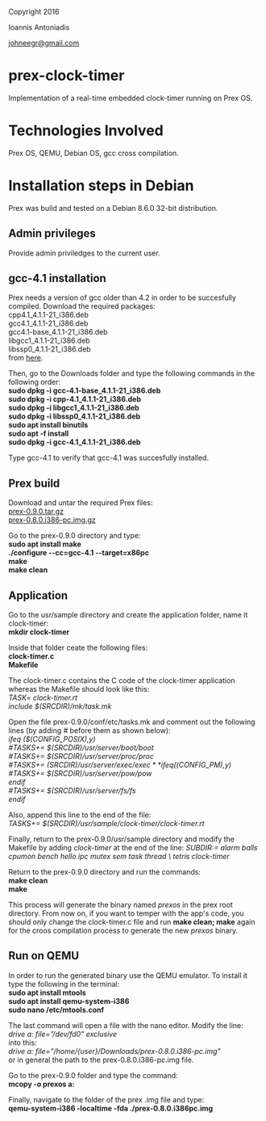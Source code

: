 Copyright 2016

Ioannis Antoniadis

<johneegr@gmail.com>

# prex-clock-timer
Implementation of a real-time embedded clock-timer running on Prex OS.

# Technologies Involved
Prex OS, QEMU, Debian OS, gcc cross compilation. 

# Installation steps in Debian
Prex was build and tested on a Debian 8.6.0 32-bit distribution.

## Admin privileges
Provide admin priviledges to the current user.

## gcc-4.1 installation
Prex needs a version of gcc older than 4.2 in order to be succesfully compiled. Download the required packages:   
cpp4.1_4.1.1-21_i386.deb  
gcc4.1_4.1.1-21_i386.deb  
gcc4.1-base_4.1.1-21_i386.deb  
libgcc1_4.1.1-21_i386.deb  
libssp0_4.1.1-21_i386.deb  
from [here](http://archive.debian.org/debian/pool/main/g/gcc-4.1/).  
  
Then, go to the Downloads folder and type the following commands in the following order:  
**sudo dpkg -i gcc-4.1-base_4.1.1-21_i386.deb**  
**sudo dpkg -i cpp-4.1_4.1.1-21_i386.deb**  
**sudo dpkg -i libgcc1_4.1.1-21_i386.deb**  
**sudo dpkg -i libssp0_4.1.1-21_i386.deb**  
**sudo apt install binutils**  
**sudo apt -f install**  
**sudo dpkg -i gcc-4.1_4.1.1-21_i386.deb**  
  
Type gcc-4.1 to verify that gcc-4.1 was succesfully installed.  

## Prex build
Download and untar the required Prex files:  
[prex-0.9.0.tar.gz](https://sourceforge.net/projects/prex/files/Source/prex-0.9.0/prex-0.9.0.tar.gz/download?use_mirror=netcologne&download=)  
[prex-0.8.0.i386-pc.img.gz](https://sourceforge.net/projects/prex/files/Floppy%20Image/prex-0.8.0/prex-0.8.0.i386-pc.img.gz/download?use_mirror=netcologne&download=)  
  
Go to the prex-0.9.0 directory and type:  
**sudo apt install make**  
**./configure --cc=gcc-4.1 --target=x86pc**  
**make**  
**make clean**  

## Application
Go to the usr/sample directory and create the application folder, name it clock-timer:  
**mkdir clock-timer**  
  
Inside that folder ceate the following files:  
**clock-timer.c**  
**Makefile**
  
The clock-timer.c contains the C code of the clock-timer application whereas the Makefile should look like this:  
*TASK= clock-timer.rt*  
*include $(SRCDIR)/mk/task.mk*  
  
Open the file prex-0.9.0/conf/etc/tasks.mk and comment out the following lines (by adding *#* before them as shown below):  
*ifeq ($(CONFIG_POSIX),y)*  
*#TASKS+= $(SRCDIR)/usr/server/boot/boot*  
*#TASKS+= $(SRCDIR)/usr/server/proc/proc*  
*#TASKS+= $(SRCDIR)/usr/server/exec/exec*  
*ifeq ($(CONFIG_PM),y)*  
*#TASKS+= $(SRCDIR)/usr/server/pow/pow*  
*endif*  
*#TASKS+= $(SRCDIR)/usr/server/fs/fs*  
*endif*  
  
Also, append this line to the end of the file:  
*TASKS+= $(SRCDIR)/usr/sample/clock-timer/clock-timer.rt*  

Finally, return to the prex-0.9.0/usr/sample directory and modify the Makefile by adding *clock-timer* at the end of the line:
*SUBDIR:= alarm balls cpumon bench hello ipc mutex sem task thread \ tetris clock-timer*  
  
Return to the prex-0.9.0 directory and run the commands:  
**make clean**  
**make**  
  
This process will generate the binary named *prexos* in the prex root directory. From now on, if you want to temper with the app's code, you should only change the clock-timer.c file and run **make clean; make** again for the croos compilation process to generate the new *prexos* binary.  
  
## Run on QEMU
In order to run the generated binary use the QEMU emulator. To install it type the following in the terminal:  
**sudo apt install mtools**  
**sudo apt install qemu-system-i386**  
**sudo nano /etc/mtools.conf**  
  
The last command will open a file with the nano editor. Modify the line:  
*drive a: file=”/dev/fd0” exclusive*  
into this:  
*drive a: file="/home/{user}/Downloads/prex-0.8.0.i386-pc.img"*  
or in general the path to the prex-0.8.0.i386-pc.img file.  
  
Go to the prex-0.9.0 folder and type the command:  
**mcopy -o prexos a:**  
  
Finally, navigate to the folder of the prex .img file and type:  
**qemu-system-i386 -localtime -fda ./prex-0.8.0.i386pc.img**
